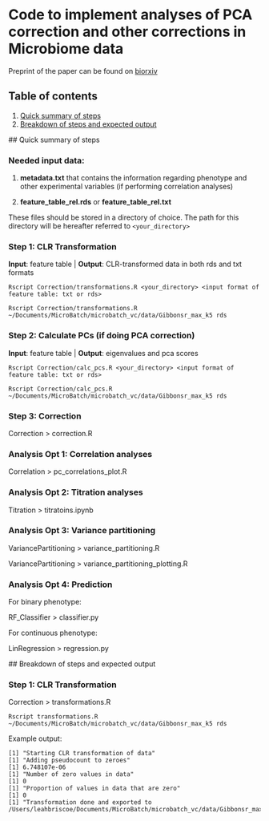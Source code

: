 # Code to implement analyses of PCA correction and other corrections in Microbiome data 

Preprint of the paper can be found on [biorxiv](https://www.biorxiv.org/content/10.1101/2021.03.19.436199v1)


## Table of contents
1. [Quick summary of steps](#quick)
2. [Breakdown of steps and expected output](#breakdown)



##<a name =quick> Quick summary of steps </a>

### Needed input data:

1. **metadata.txt** that contains the information regarding phenotype and other experimental variables (if performing correlation analyses)

2. **feature\_table\_rel.rds** or **feature_table\_rel.txt**

These files should be stored in a directory of choice. The path for this directory will be hereafter referred to `<your_directory>`


### Step 1: CLR Transformation

**Input**: feature table |
**Output**: CLR-transformed data in both rds and txt formats 

```
Rscript Correction/transformations.R <your_directory> <input format of feature table: txt or rds>

Rscript Correction/transformations.R ~/Documents/MicroBatch/microbatch_vc/data/Gibbonsr_max_k5 rds
```

### Step 2: Calculate PCs (if doing PCA correction)

**Input**: feature table |
**Output**: eigenvalues and pca scores

```
Rscript Correction/calc_pcs.R <your_directory> <input format of feature table: txt or rds>

Rscript Correction/calc_pcs.R ~/Documents/MicroBatch/microbatch_vc/data/Gibbonsr_max_k5 rds
```

### Step 3: Correction

Correction > correction.R

### Analysis Opt 1: Correlation analyses

Correlation > pc_correlations_plot.R

### Analysis Opt 2: Titration analyses

Titration > titratoins.ipynb

### Analysis Opt 3: Variance partitioning

VariancePartitioning > variance_partitioning.R

VariancePartitioning > variance_partitioning_plotting.R

### Analysis Opt 4: Prediction

For binary phenotype:

RF_Classifier > classifier.py

For continuous phenotype:

LinRegression > regression.py


##<a name=breakdown> Breakdown of steps and expected output</a>




### Step 1: CLR Transformation

Correction > transformations.R

```
Rscript transformations.R ~/Documents/MicroBatch/microbatch_vc/data/Gibbonsr_max_k5 rds
```

Example output:

```
[1] "Starting CLR transformation of data"
[1] "Adding pseudocount to zeroes"
[1] 6.748107e-06
[1] "Number of zero values in data"
[1] 0
[1] "Proportion of values in data that are zero"
[1] 0
[1] "Transformation done and exported to /Users/leahbriscoe/Documents/MicroBatch/microbatch_vc/data/Gibbonsr_max_k5"
```
